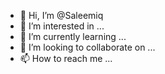 - 👋 Hi, I’m @Saleemiq
- 👀 I’m interested in ...
- 🌱 I’m currently learning ...
- 💞️ I’m looking to collaborate on ...
- 📫 How to reach me ...

<!---
Saleemiq/Saleemiq is a ✨ special ✨ repository because its `README.md` (this file) appears on your GitHub profile.
You can click the Preview link to take a look at your changes.
--->
